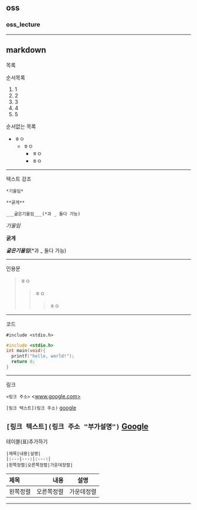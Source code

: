 ## oss
### oss_lecture

***
markdown
---
목록

순서목록
1) 1
2) 2
3) 3
4) 4
5) 5

순서없는 목록
+ ㅎㅇ
  + ㅎㅇ
    +   ㅎㅇ
      +   ㅎㅇ

---
텍스트 강조
```
*기울임*

**굵게**

___굶은기울임___(*과 _ 둘다 가능)
```
*기울임*

**굵게**

___굶은기울임___(*과 _ 둘다 가능)

***
인용문

> ㅎㅇ
>> ㅎㅇ
>>> ㅎㅇ
---
코드

`#include <stdio.h>`
```c
#include <stdio.h>
int main(void){
  printf("hello, world!");
  return 0;
}
```
---
링크

`<링크 주소>`
<www.google.com>

`[링크 텍스트](링크 주소)`
[google](http://www.google.com)

`[링크 텍스트](링크 주소 "부가설명")`
[Google](http://www.google.com "Google")
---
테이블(표)추가하기

```
|제목|내용|설명|
|:---|---:|:---:|
|왼쪽정렬|오른쪽정렬|가운데정렬|
```
|제목|내용|설명|
|:---|---:|:---:|
|왼쪽정렬|오른쪽정렬|가운데정렬|
--- 
